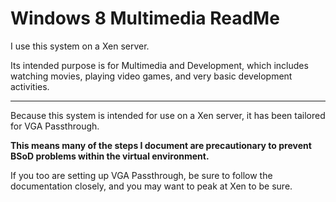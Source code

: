 
# Windows 8 Multimedia ReadMe

I use this system on a Xen server.

Its intended purpose is for Multimedia and Development, which includes watching movies, playing video games, and very basic development activities.


---

Because this system is intended for use on a Xen server, it has been tailored for VGA Passthrough.

**This means many of the steps I document are precautionary to prevent BSoD problems within the virtual environment.**

If you too are setting up VGA Passthrough, be sure to follow the documentation closely, and you may want to peak at Xen to be sure.

